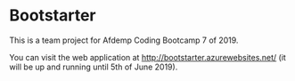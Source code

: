 # Bootstarter

This is a team project for Afdemp Coding Bootcamp 7 of 2019.


You can visit the web application at http://bootstarter.azurewebsites.net/ (it will be up and running until 5th of June 2019).
